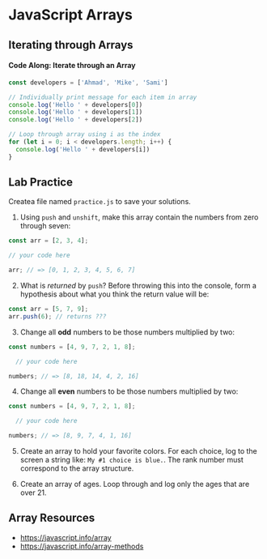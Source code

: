 # JavaScript Arrays

## Iterating through Arrays


#### Code Along: Iterate through an Array

```js
const developers = ['Ahmad', 'Mike', 'Sami']

// Individually print message for each item in array
console.log('Hello ' + developers[0])
console.log('Hello ' + developers[1])
console.log('Hello ' + developers[2])

// Loop through array using i as the index
for (let i = 0; i < developers.length; i++) {
  console.log('Hello ' + developers[i])
}
```

## Lab Practice

Createa  file named `practice.js` to save your solutions.

1. Using `push` and `unshift`, make this array contain the numbers from zero through seven:

```js
const arr = [2, 3, 4];

// your code here

arr; // => [0, 1, 2, 3, 4, 5, 6, 7]
```

2. What is *returned* by `push`? Before throwing this into the console, form a hypothesis about what you think the return value will be:

```js
const arr = [5, 7, 9];
arr.push(6); // returns ???
```

3. Change all **odd** numbers to be those numbers multiplied by two:
```js
const numbers = [4, 9, 7, 2, 1, 8];

  // your code here

numbers; // => [8, 18, 14, 4, 2, 16]
```

4. Change all **even** numbers to be those numbers multiplied by two:
```js
const numbers = [4, 9, 7, 2, 1, 8];

  // your code here

numbers; // => [8, 9, 7, 4, 1, 16]
```

5.  Create an array to hold your favorite colors.  For each choice, log to the screen a string like: `My #1 choice is blue.`. The rank number must correspond to the array structure.

6.  Create an array of ages.  Loop through and log only the ages that are over 21.

## Array Resources

- https://javascript.info/array
- https://javascript.info/array-methods
